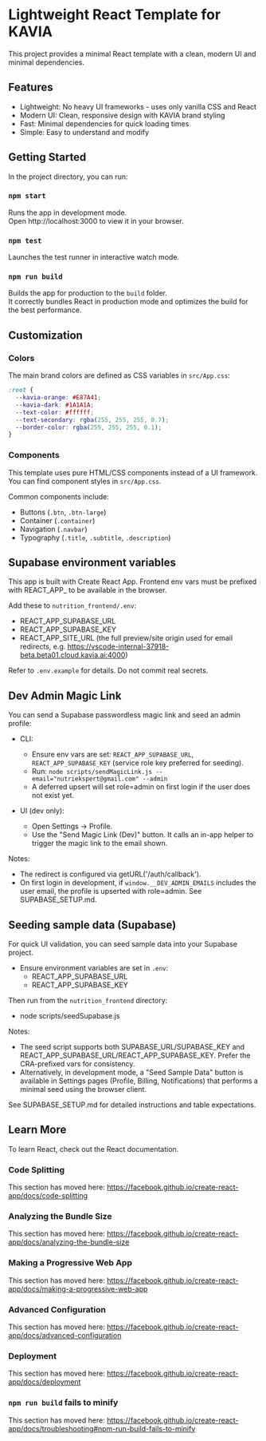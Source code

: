 # Lightweight React Template for KAVIA

This project provides a minimal React template with a clean, modern UI and minimal dependencies.

## Features

- Lightweight: No heavy UI frameworks - uses only vanilla CSS and React
- Modern UI: Clean, responsive design with KAVIA brand styling
- Fast: Minimal dependencies for quick loading times
- Simple: Easy to understand and modify

## Getting Started

In the project directory, you can run:

### `npm start`

Runs the app in development mode.\
Open http://localhost:3000 to view it in your browser.

### `npm test`

Launches the test runner in interactive watch mode.

### `npm run build`

Builds the app for production to the `build` folder.\
It correctly bundles React in production mode and optimizes the build for the best performance.

## Customization

### Colors

The main brand colors are defined as CSS variables in `src/App.css`:

```css
:root {
  --kavia-orange: #E87A41;
  --kavia-dark: #1A1A1A;
  --text-color: #ffffff;
  --text-secondary: rgba(255, 255, 255, 0.7);
  --border-color: rgba(255, 255, 255, 0.1);
}
```

### Components

This template uses pure HTML/CSS components instead of a UI framework. You can find component styles in `src/App.css`. 

Common components include:
- Buttons (`.btn`, `.btn-large`)
- Container (`.container`)
- Navigation (`.navbar`)
- Typography (`.title`, `.subtitle`, `.description`)

## Supabase environment variables

This app is built with Create React App. Frontend env vars must be prefixed with REACT_APP_ to be available in the browser.

Add these to `nutrition_frontend/.env`:

- REACT_APP_SUPABASE_URL
- REACT_APP_SUPABASE_KEY
- REACT_APP_SITE_URL (the full preview/site origin used for email redirects, e.g. https://vscode-internal-37918-beta.beta01.cloud.kavia.ai:4000)

Refer to `.env.example` for details. Do not commit real secrets.

## Dev Admin Magic Link

You can send a Supabase passwordless magic link and seed an admin profile:

- CLI:
  - Ensure env vars are set: `REACT_APP_SUPABASE_URL`, `REACT_APP_SUPABASE_KEY` (service role key preferred for seeding).
  - Run: `node scripts/sendMagicLink.js --email="nutriekspert@gmail.com" --admin`
  - A deferred upsert will set role=admin on first login if the user does not exist yet.

- UI (dev only):
  - Open Settings → Profile.
  - Use the "Send Magic Link (Dev)" button. It calls an in-app helper to trigger the magic link to the email shown.

Notes:
- The redirect is configured via getURL('/auth/callback').
- On first login in development, if `window.__DEV_ADMIN_EMAILS` includes the user email, the profile is upserted with role=admin. See SUPABASE_SETUP.md.

## Seeding sample data (Supabase)

For quick UI validation, you can seed sample data into your Supabase project.

- Ensure environment variables are set in `.env`:
  - REACT_APP_SUPABASE_URL
  - REACT_APP_SUPABASE_KEY

Then run from the `nutrition_frontend` directory:

- node scripts/seedSupabase.js

Notes:
- The seed script supports both SUPABASE_URL/SUPABASE_KEY and REACT_APP_SUPABASE_URL/REACT_APP_SUPABASE_KEY. Prefer the CRA-prefixed vars for consistency.
- Alternatively, in development mode, a "Seed Sample Data" button is available in Settings pages (Profile, Billing, Notifications) that performs a minimal seed using the browser client.

See SUPABASE_SETUP.md for detailed instructions and table expectations.

## Learn More

To learn React, check out the React documentation.

### Code Splitting

This section has moved here: https://facebook.github.io/create-react-app/docs/code-splitting

### Analyzing the Bundle Size

This section has moved here: https://facebook.github.io/create-react-app/docs/analyzing-the-bundle-size

### Making a Progressive Web App

This section has moved here: https://facebook.github.io/create-react-app/docs/making-a-progressive-web-app

### Advanced Configuration

This section has moved here: https://facebook.github.io/create-react-app/docs/advanced-configuration

### Deployment

This section has moved here: https://facebook.github.io/create-react-app/docs/deployment

### `npm run build` fails to minify

This section has moved here: https://facebook.github.io/create-react-app/docs/troubleshooting#npm-run-build-fails-to-minify
